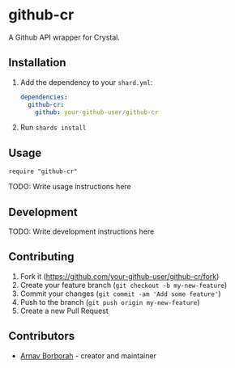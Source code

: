 # github-cr

A Github API wrapper for Crystal.

## Installation

1. Add the dependency to your `shard.yml`:

   ```yaml
   dependencies:
     github-cr:
       github: your-github-user/github-cr
   ```

2. Run `shards install`

## Usage

```crystal
require "github-cr"
```

TODO: Write usage instructions here

## Development

TODO: Write development instructions here

## Contributing

1. Fork it (<https://github.com/your-github-user/github-cr/fork>)
2. Create your feature branch (`git checkout -b my-new-feature`)
3. Commit your changes (`git commit -am 'Add some feature'`)
4. Push to the branch (`git push origin my-new-feature`)
5. Create a new Pull Request

## Contributors

- [Arnav Borborah](https://github.com/arnavb) - creator and maintainer

